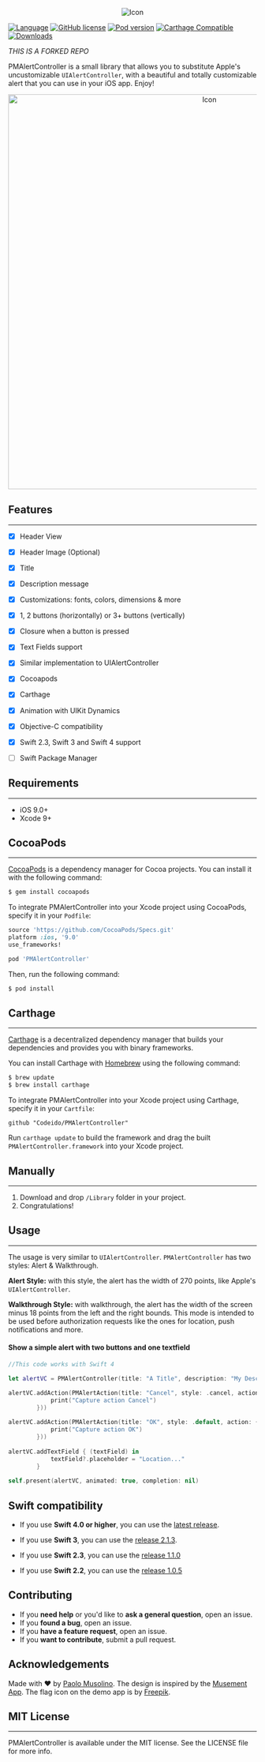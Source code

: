 <p align="center">
  <img src="https://raw.githubusercontent.com/Codeido/PMAlertController/master/logo_pmalertcontroller.png" alt="Icon"/>
</p>
  
 
  [![Language](https://img.shields.io/badge/Swift-3%20%26%204-orange.svg)]()
  [![GitHub license](https://img.shields.io/cocoapods/l/PMAlertController.svg)](https://github.com/Codeido/PMAlertController/blob/master/LICENSE)
  [![Pod version](https://img.shields.io/cocoapods/v/PMAlertController.svg?style=flat)](https://cocoapods.org/pods/PMAlertController)
  [![Carthage Compatible](https://img.shields.io/badge/Carthage-compatible-yellow.svg)](https://github.com/Carthage/Carthage)
  [![Downloads](https://img.shields.io/cocoapods/dt/PMAlertController.svg)](https://cocoapods.org/pods/PMAlertController)
  
*THIS IS A FORKED REPO*

PMAlertController is a small library that allows you to substitute Apple's uncustomizable `UIAlertController`, with a beautiful and totally customizable alert that you can use in your iOS app. Enjoy!

<p align="center">
  <img src="https://raw.githubusercontent.com/Codeido/PMAlertController/master/preview_pmalertacontroller.png" width=800 alt="Icon"/>
</p>

## Features
----------------

- [x] Header View
- [x] Header Image (Optional)
- [x] Title
- [x] Description message
- [x] Customizations: fonts, colors, dimensions & more
- [x] 1, 2 buttons (horizontally) or 3+ buttons (vertically)
- [x] Closure when a button is pressed
- [x] Text Fields support
- [x] Similar implementation to UIAlertController
- [x] Cocoapods
- [x] Carthage
- [x] Animation with UIKit Dynamics
- [x] Objective-C compatibility
- [x] Swift 2.3, Swift 3 and Swift 4 support
- [ ] Swift Package Manager


## Requirements
----------------

- iOS 9.0+
- Xcode 9+

## CocoaPods
----------------

[CocoaPods](http://cocoapods.org) is a dependency manager for Cocoa projects. You can install it with the following command:

```bash
$ gem install cocoapods
```

To integrate PMAlertController into your Xcode project using CocoaPods, specify it in your `Podfile`:


```ruby
source 'https://github.com/CocoaPods/Specs.git'
platform :ios, '9.0'
use_frameworks!

pod 'PMAlertController'
```

Then, run the following command:

```bash
$ pod install
```

## Carthage
----------------

[Carthage](https://github.com/Carthage/Carthage) is a decentralized dependency manager that builds your dependencies and provides you with binary frameworks.

You can install Carthage with [Homebrew](http://brew.sh/) using the following command:

```bash
$ brew update
$ brew install carthage
```

To integrate PMAlertController into your Xcode project using Carthage, specify it in your `Cartfile`:

```ogdl
github "Codeido/PMAlertController"
```

Run `carthage update` to build the framework and drag the built `PMAlertController.framework` into your Xcode project.

## Manually
----------------
1. Download and drop ```/Library``` folder in your project.  
2. Congratulations!  

## Usage
----------------
The usage is very similar to `UIAlertController`.
`PMAlertController` has two styles: Alert & Walkthrough.

**Alert Style:** with this style, the alert has the width of 270 points, like Apple's `UIAlertController`.

**Walkthrough Style:** with walkthrough, the alert has the width of the screen minus 18 points from the left and the right bounds. This mode is intended to be used before authorization requests like the ones for location, push notifications and more.

#### Show a simple alert with two buttons and one textfield

```swift
//This code works with Swift 4

let alertVC = PMAlertController(title: "A Title", description: "My Description", image: UIImage(named: "img.png"), style: .alert)

alertVC.addAction(PMAlertAction(title: "Cancel", style: .cancel, action: { () -> Void in
            print("Capture action Cancel")
        }))
        
alertVC.addAction(PMAlertAction(title: "OK", style: .default, action: { () in
            print("Capture action OK")
        }))
        
alertVC.addTextField { (textField) in
            textField?.placeholder = "Location..."
        }
        
self.present(alertVC, animated: true, completion: nil)

```

## Swift compatibility

- If you use **Swift 4.0 or higher**, you can use the [latest release](https://github.com/Codeido/PMAlertController/releases).

- If you use **Swift 3**, you can use the [release 2.1.3](https://github.com/Codeido/PMAlertController/releases/tag/2.1.3).

- If you use **Swift 2.3**, you can use the [release 1.1.0](https://github.com/Codeido/PMAlertController/releases/tag/1.1.0)

- If you use **Swift 2.2**, you can use the [release 1.0.5](https://github.com/Codeido/PMAlertController/releases/tag/1.0.5)


## Contributing

- If you **need help** or you'd like to **ask a general question**, open an issue.
- If you **found a bug**, open an issue.
- If you **have a feature request**, open an issue.
- If you **want to contribute**, submit a pull request.


## Acknowledgements

Made with ❤️ by [Paolo Musolino](https://github.com/Codeido).
The design is inspired by the [Musement App](https://itunes.apple.com/app/musement-tours-attractions/id828471190). The flag icon on the demo app is by [Freepik](http://freepik.com).


## MIT License
----------------
PMAlertController is available under the MIT license. See the LICENSE file for more info.

